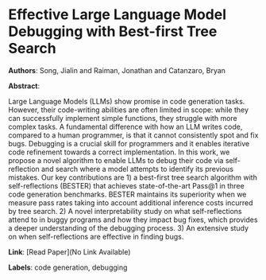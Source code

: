 # Effective Large Language Model Debugging with Best-first Tree Search

**Authors**: Song, Jialin and Raiman, Jonathan and Catanzaro, Bryan

**Abstract**:

Large Language Models (LLMs) show promise in code generation tasks. However, their code-writing abilities are often limited in scope: while they can successfully implement simple functions, they struggle with more complex tasks. A fundamental difference with how an LLM writes code, compared to a human programmer, is that it cannot consistently spot and fix bugs. Debugging is a crucial skill for programmers and it enables iterative code refinement towards a correct implementation. In this work, we propose a novel algorithm to enable LLMs to debug their code via self-reflection and search where a model attempts to identify its previous mistakes. Our key contributions are 1) a best-first tree search algorithm with self-reflections (BESTER) that achieves state-of-the-art Pass@1 in three code generation benchmarks. BESTER maintains its superiority when we measure pass rates taking into account additional inference costs incurred by tree search. 2) A novel interpretability study on what self-reflections attend to in buggy programs and how they impact bug fixes, which provides a deeper understanding of the debugging process. 3) An extensive study on when self-reflections are effective in finding bugs.

**Link**: [Read Paper](No Link Available)

**Labels**: code generation, debugging
